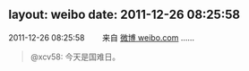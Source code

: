 layout: weibo
date: 2011-12-26 08:25:58
---
<meta name="referrer" content="no-referrer" />

2011-12-26 08:25:58  &nbsp;&nbsp;&nbsp;&nbsp;&nbsp;&nbsp; 来自 <a href="http://weibo.com/" rel="nofollow">微博 weibo.com</a>
……
>  @xcv58: 今天是国难日。 ​​​
